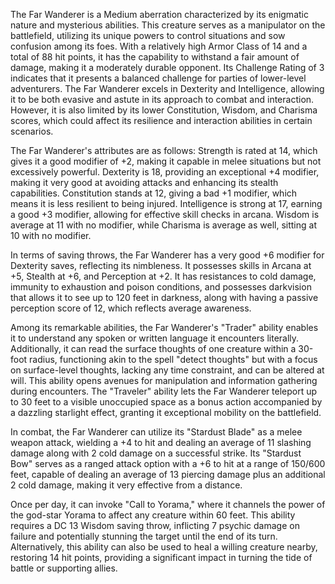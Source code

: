 The Far Wanderer is a Medium aberration characterized by its enigmatic nature and mysterious abilities. This creature serves as a manipulator on the battlefield, utilizing its unique powers to control situations and sow confusion among its foes. With a relatively high Armor Class of 14 and a total of 88 hit points, it has the capability to withstand a fair amount of damage, making it a moderately durable opponent. Its Challenge Rating of 3 indicates that it presents a balanced challenge for parties of lower-level adventurers. The Far Wanderer excels in Dexterity and Intelligence, allowing it to be both evasive and astute in its approach to combat and interaction. However, it is also limited by its lower Constitution, Wisdom, and Charisma scores, which could affect its resilience and interaction abilities in certain scenarios.

The Far Wanderer's attributes are as follows: Strength is rated at 14, which gives it a good modifier of +2, making it capable in melee situations but not excessively powerful. Dexterity is 18, providing an exceptional +4 modifier, making it very good at avoiding attacks and enhancing its stealth capabilities. Constitution stands at 12, giving a bad +1 modifier, which means it is less resilient to being injured. Intelligence is strong at 17, earning a good +3 modifier, allowing for effective skill checks in arcana. Wisdom is average at 11 with no modifier, while Charisma is average as well, sitting at 10 with no modifier.

In terms of saving throws, the Far Wanderer has a very good +6 modifier for Dexterity saves, reflecting its nimbleness. It possesses skills in Arcana at +5, Stealth at +6, and Perception at +2. It has resistances to cold damage, immunity to exhaustion and poison conditions, and possesses darkvision that allows it to see up to 120 feet in darkness, along with having a passive perception score of 12, which reflects average awareness.

Among its remarkable abilities, the Far Wanderer's "Trader" ability enables it to understand any spoken or written language it encounters literally. Additionally, it can read the surface thoughts of one creature within a 30-foot radius, functioning akin to the spell "detect thoughts" but with a focus on surface-level thoughts, lacking any time constraint, and can be altered at will. This ability opens avenues for manipulation and information gathering during encounters. The "Traveler" ability lets the Far Wanderer teleport up to 30 feet to a visible unoccupied space as a bonus action accompanied by a dazzling starlight effect, granting it exceptional mobility on the battlefield.

In combat, the Far Wanderer can utilize its "Stardust Blade" as a melee weapon attack, wielding a +4 to hit and dealing an average of 11 slashing damage along with 2 cold damage on a successful strike. Its "Stardust Bow" serves as a ranged attack option with a +6 to hit at a range of 150/600 feet, capable of dealing an average of 13 piercing damage plus an additional 2 cold damage, making it very effective from a distance.

Once per day, it can invoke "Call to Yorama," where it channels the power of the god-star Yorama to affect any creature within 60 feet. This ability requires a DC 13 Wisdom saving throw, inflicting 7 psychic damage on failure and potentially stunning the target until the end of its turn. Alternatively, this ability can also be used to heal a willing creature nearby, restoring 14 hit points, providing a significant impact in turning the tide of battle or supporting allies.